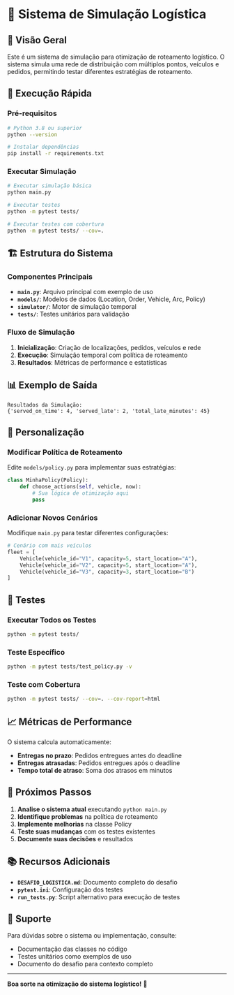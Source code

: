 # 🚚 Sistema de Simulação Logística

## 📖 Visão Geral

Este é um sistema de simulação para otimização de roteamento logístico. O sistema simula uma rede de distribuição com múltiplos pontos, veículos e pedidos, permitindo testar diferentes estratégias de roteamento.

## 🚀 Execução Rápida

### Pré-requisitos
```bash
# Python 3.8 ou superior
python --version

# Instalar dependências
pip install -r requirements.txt
```

### Executar Simulação
```bash
# Executar simulação básica
python main.py

# Executar testes
python -m pytest tests/

# Executar testes com cobertura
python -m pytest tests/ --cov=.
```

## 🏗️ Estrutura do Sistema

### Componentes Principais

- **`main.py`**: Arquivo principal com exemplo de uso
- **`models/`**: Modelos de dados (Location, Order, Vehicle, Arc, Policy)
- **`simulator/`**: Motor de simulação temporal
- **`tests/`**: Testes unitários para validação

### Fluxo de Simulação

1. **Inicialização**: Criação de localizações, pedidos, veículos e rede
2. **Execução**: Simulação temporal com política de roteamento
3. **Resultados**: Métricas de performance e estatísticas

## 📊 Exemplo de Saída

```
Resultados da Simulação:
{'served_on_time': 4, 'served_late': 2, 'total_late_minutes': 45}
```

## 🔧 Personalização

### Modificar Política de Roteamento

Edite `models/policy.py` para implementar suas estratégias:

```python
class MinhaPolicy(Policy):
    def choose_actions(self, vehicle, now):
        # Sua lógica de otimização aqui
        pass
```

### Adicionar Novos Cenários

Modifique `main.py` para testar diferentes configurações:

```python
# Cenário com mais veículos
fleet = [
    Vehicle(vehicle_id="V1", capacity=5, start_location="A"),
    Vehicle(vehicle_id="V2", capacity=5, start_location="A"),
    Vehicle(vehicle_id="V3", capacity=3, start_location="B")
]
```

## 🧪 Testes

### Executar Todos os Testes
```bash
python -m pytest tests/
```

### Teste Específico
```bash
python -m pytest tests/test_policy.py -v
```

### Teste com Cobertura
```bash
python -m pytest tests/ --cov=. --cov-report=html
```

## 📈 Métricas de Performance

O sistema calcula automaticamente:

- **Entregas no prazo**: Pedidos entregues antes do deadline
- **Entregas atrasadas**: Pedidos entregues após o deadline
- **Tempo total de atraso**: Soma dos atrasos em minutos

## 🎯 Próximos Passos

1. **Analise o sistema atual** executando `python main.py`
2. **Identifique problemas** na política de roteamento
3. **Implemente melhorias** na classe Policy
4. **Teste suas mudanças** com os testes existentes
5. **Documente suas decisões** e resultados

## 📚 Recursos Adicionais

- **`DESAFIO_LOGISTICA.md`**: Documento completo do desafio
- **`pytest.ini`**: Configuração dos testes
- **`run_tests.py`**: Script alternativo para execução de testes

## 🤝 Suporte

Para dúvidas sobre o sistema ou implementação, consulte:
- Documentação das classes no código
- Testes unitários como exemplos de uso
- Documento do desafio para contexto completo

---

**Boa sorte na otimização do sistema logístico!** 🚀 